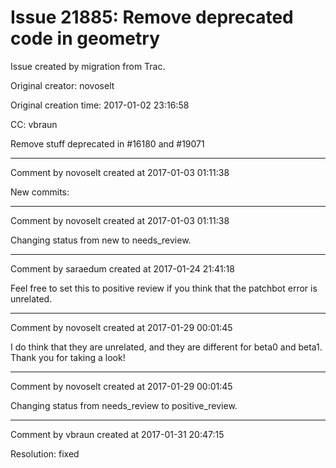 # Issue 21885: Remove deprecated code in geometry

Issue created by migration from Trac.

Original creator: novoselt

Original creation time: 2017-01-02 23:16:58

CC:  vbraun

Remove stuff deprecated in #16180 and #19071


---

Comment by novoselt created at 2017-01-03 01:11:38

New commits:


---

Comment by novoselt created at 2017-01-03 01:11:38

Changing status from new to needs_review.


---

Comment by saraedum created at 2017-01-24 21:41:18

Feel free to set this to positive review if you think that the patchbot error is unrelated.


---

Comment by novoselt created at 2017-01-29 00:01:45

I do think that they are unrelated, and they are different for beta0 and beta1. Thank you for taking a look!


---

Comment by novoselt created at 2017-01-29 00:01:45

Changing status from needs_review to positive_review.


---

Comment by vbraun created at 2017-01-31 20:47:15

Resolution: fixed
